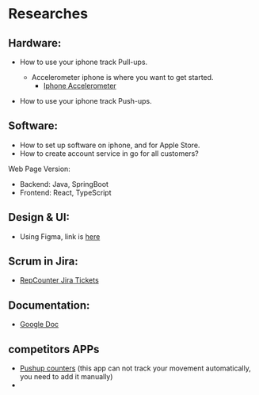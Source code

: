 # Researches

## Hardware: 
- How to use your iphone track Pull-ups. 
  - Accelerometer iphone is where you want to get started. 
    - [Iphone Accelerometer](https://developer.apple.com/documentation/coremotion/getting_raw_accelerometer_events)
  
- How to use your iphone track Push-ups.


## Software: 
- How to set up software on iphone, and
for Apple Store. 
- How to create account service in go for all 
customers? 

Web Page Version: 
- Backend: Java, SpringBoot
- Frontend: React, TypeScript


## Design & UI: 
- Using Figma, link is [here](https://www.figma.com/file/NrQDtfqMUN1wGIorERf7z2/Rep-Counters)

## Scrum in Jira: 
- [RepCounter Jira Tickets](https://repcounters.atlassian.net/jira/software/projects/REP/boards/1)

## Documentation: 
- [Google Doc](https://docs.google.com/document/d/19B11VEljYhTo02qvuNYZ8y04e33aLeFQudWVGeX-eSA/edit)

## competitors APPs
- [Pushup counters](https://apps.apple.com/us/app/pushups-counter/id1528884993)
  (this app can not track your movement automatically, you need to add it manually)
- 